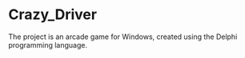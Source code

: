 # Crazy_Driver
 The project is an arcade game for Windows, created using the Delphi programming language.
